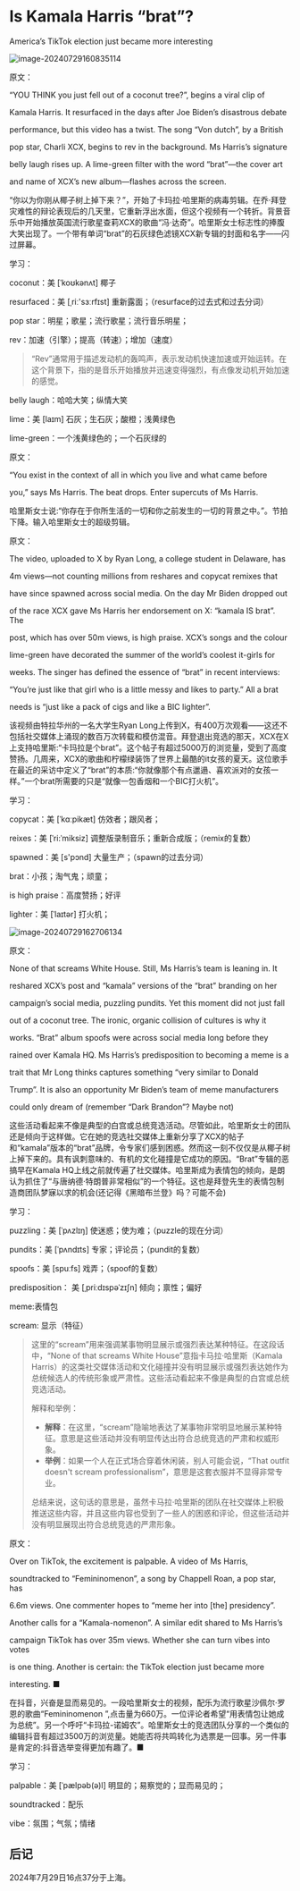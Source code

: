 # Is Kamala Harris “brat”?

America’s TikTok election just became more interesting

![image-20240729160835114](./assets/image-20240729160835114.png)

原文：

“YOU THINK you just fell out of a coconut tree?”, begins a viral clip of

Kamala Harris. It resurfaced in the days after Joe Biden’s disastrous debate

performance, but this video has a twist. The song “Von dutch”, by a British

pop star, Charli XCX, begins to rev in the background. Ms Harris’s signature

belly laugh rises up. A lime-green filter with the word “brat”—the cover art

and name of XCX’s new album—flashes across the screen.

“你以为你刚从椰子树上掉下来？”，开始了卡玛拉·哈里斯的病毒剪辑。在乔·拜登灾难性的辩论表现后的几天里，它重新浮出水面，但这个视频有一个转折。背景音乐中开始播放英国流行歌星查莉XCX的歌曲“冯·达奇”。哈里斯女士标志性的捧腹大笑出现了。一个带有单词“brat”的石灰绿色滤镜XCX新专辑的封面和名字——闪过屏幕。

学习：

coconut：美 [ˈkoʊkənʌt] 椰子

resurfaced：美 [ˌriː'sɜːrfɪst] 重新露面；（resurface的过去式和过去分词）

pop star：明星；歌星；流行歌星；流行音乐明星；

rev：加速（引擎）；提高（转速）；增加（速度）



>“Rev”通常用于描述发动机的轰鸣声，表示发动机快速加速或开始运转。在这个背景下，指的是音乐开始播放并迅速变得强烈，有点像发动机开始加速的感觉。

belly laugh：哈哈大笑；纵情大笑         

lime：美 [laɪm] 石灰；生石灰；酸橙；浅黄绿色 

lime-green：一个浅黄绿色的；一个石灰绿的          

原文：

“You exist in the context of all in which you live and what came before

you,” says Ms Harris. The beat drops. Enter supercuts of Ms Harris.

哈里斯女士说:“你存在于你所生活的一切和你之前发生的一切的背景之中。”。节拍下降。输入哈里斯女士的超级剪辑。

原文：

The video, uploaded to X by Ryan Long, a college student in Delaware, has

4m views—not counting millions from reshares and copycat remixes that

have since spawned across social media. On the day Mr Biden dropped out

of the race XCX gave Ms Harris her endorsement on X: “kamala IS brat”. The

post, which has over 50m views, is high praise. XCX’s songs and the colour

lime-green have decorated the summer of the world’s coolest it-girls for

weeks. The singer has defined the essence of “brat” in recent interviews:

“You’re just like that girl who is a little messy and likes to party.” All a brat

needs is “just like a pack of cigs and like a BIC lighter”.

该视频由特拉华州的一名大学生Ryan Long上传到X，有400万次观看——这还不包括社交媒体上涌现的数百万次转载和模仿混音。拜登退出竞选的那天，XCX在X上支持哈里斯:“卡玛拉是个brat”。这个帖子有超过5000万的浏览量，受到了高度赞扬。几周来，XCX的歌曲和柠檬绿装饰了世界上最酷的it女孩的夏天。这位歌手在最近的采访中定义了“brat”的本质:“你就像那个有点邋遢、喜欢派对的女孩一样。”一个brat所需要的只是“就像一包香烟和一个BIC打火机”。

学习：

copycat：美 [ˈkɑːpikæt] 仿效者；跟风者；

reixes：美 [ˈri:ˈmiksiz] 调整版录制音乐；重新合成版；（remix的复数）

spawned：美 [s'pɔnd] 大量生产；（spawn的过去分词）

brat：小孩；淘气鬼；顽童；

is high praise：高度赞扬；好评          

lighter：美 [ˈlaɪtər] 打火机；

![image-20240729162706134](./assets/image-20240729162706134.png)

原文：

None of that screams White House. Still, Ms Harris’s team is leaning in. It

reshared XCX’s post and “kamala” versions of the “brat” branding on her

campaign’s social media, puzzling pundits. Yet this moment did not just fall

out of a coconut tree. The ironic, organic collision of cultures is why it

works. “Brat” album spoofs were across social media long before they

rained over Kamala HQ. Ms Harris’s predisposition to becoming a meme is a

trait that Mr Long thinks captures something “very similar to Donald

Trump”. It is also an opportunity Mr Biden’s team of meme manufacturers

could only dream of (remember “Dark Brandon”? Maybe not)

这些活动看起来不像是典型的白宫或总统竞选活动。尽管如此，哈里斯女士的团队还是倾向于这样做。它在她的竞选社交媒体上重新分享了XCX的帖子和“kamala”版本的“brat”品牌，令专家们感到困惑。然而这一刻不仅仅是从椰子树上掉下来的。具有讽刺意味的、有机的文化碰撞是它成功的原因。“Brat”专辑的恶搞早在Kamala HQ上线之前就传遍了社交媒体。哈里斯成为表情包的倾向，是朗认为抓住了“与唐纳德·特朗普非常相似”的一个特征。这也是拜登先生的表情包制造商团队梦寐以求的机会(还记得《黑暗布兰登》吗？可能不会)

学习：

puzzling：美 [ˈpʌzlɪŋ] 使迷惑；使为难；（puzzle的现在分词）

pundits：美 [ˈpʌndɪts] 专家；评论员；（pundit的复数）

spoofs：美 [spuːfs] 戏弄；（spoof的复数）

predisposition： 美 [ˌpriːdɪspəˈzɪʃn] 倾向；禀性；偏好

meme:表情包

scream: 显示（特征）

>
>
>这里的“scream”用来强调某事物明显展示或强烈表达某种特征。在这段话中，“None of that screams White House”意指卡马拉·哈里斯（Kamala Harris）的这类社交媒体活动和文化碰撞并没有明显展示或强烈表达她作为总统候选人的传统形象或严肃性。这些活动看起来不像是典型的白宫或总统竞选活动。
>
>解释和举例：
>
>- **解释**：在这里，“scream”隐喻地表达了某事物非常明显地展示某种特征。意思是这些活动并没有明显传达出符合总统竞选的严肃和权威形象。
>- **举例**：如果一个人在正式场合穿着休闲装，别人可能会说，“That outfit doesn't scream professionalism”，意思是这套衣服并不显得非常专业。
>
>总结来说，这句话的意思是，虽然卡马拉·哈里斯的团队在社交媒体上积极推送这些内容，并且这些内容也受到了一些人的困惑和评论，但这些活动并没有明显展现出符合总统竞选的严肃形象。

原文：

Over on TikTok, the excitement is palpable. A video of Ms Harris,

soundtracked to “Femininomenon”, a song by Chappell Roan, a pop star, has

6.6m views. One commenter hopes to “meme her into [the] presidency”.

Another calls for a “Kamala-nomenon”. A similar edit shared to Ms Harris’s

campaign TikTok has over 35m views. Whether she can turn vibes into votes

is one thing. Another is certain: the TikTok election just became more

interesting. ■

在抖音，兴奋是显而易见的。一段哈里斯女士的视频，配乐为流行歌星沙佩尔·罗恩的歌曲“Femininomenon ”,点击量为660万。一位评论者希望“用表情包让她成为总统”。另一个呼吁“卡玛拉-诺姆农”。哈里斯女士的竞选团队分享的一个类似的编辑抖音有超过3500万的浏览量。她能否将共鸣转化为选票是一回事。另一件事是肯定的:抖音选举变得更加有趣了。■

学习：

palpable：美 [ˈpælpəb(ə)l] 明显的；易察觉的；显而易见的；

soundtracked：配乐

vibe：氛围；气氛；情绪



## 后记

2024年7月29日16点37分于上海。

